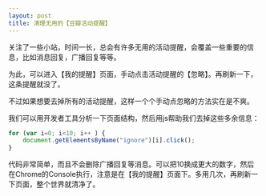 ```yaml
---
layout: post
title: 清理无用的【豆瓣活动提醒】
---
```



关注了一些小站，时间一长，总会有许多无用的活动提醒，会覆盖一些重要的信息，比如消息回复，广播回复等等。

为此，可以进入【我的提醒】页面，手动点击活动提醒的【忽略】。再刷新一下，这条提醒就没了。

不过如果想要去掉所有的活动提醒，这样一个个手动点忽略的方法实在是不爽。

我们可以用开发者工具分析一下页面结构，然后用js帮助我们去掉这些多余信息：

```javascript
for (var i=0; i<10; i++ ) {
    document.getElementsByName("ignore")[i].click();
}
```

代码非常简单，而且不会删除广播回复等消息。可以把10换成更大的数字，然后在Chrome的Console执行，注意是在【我的提醒】页面下。多用几次，再刷新一下页面，整个世界就清净了。
